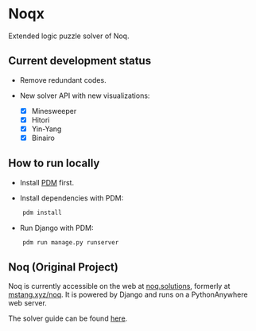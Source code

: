 # Noqx

Extended logic puzzle solver of Noq.

## Current development status

- Remove redundant codes.

- New solver API with new visualizations:

  - [x] Minesweeper
  - [x] Hitori
  - [x] Yin-Yang
  - [x] Binairo

## How to run locally

- Install [PDM](https://pdm-project.org/latest/) first.

- Install dependencies with PDM:

```bash
    pdm install
```

- Run Django with PDM:

```bash
    pdm run manage.py runserver
```

## Noq (Original Project)

Noq is currently accessible on the web at [noq.solutions](https://www.noq.solutions/), formerly at [mstang.xyz/noq](https://www.mstang.xyz/noq). It is powered by Django and runs on a PythonAnywhere web server.

The solver guide can be found [here](./solvers/utils/README.md).

